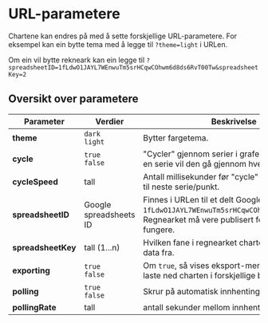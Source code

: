 # URL-parametere

Chartene kan endres på med å sette forskjellige URL-parametere. For eksempel kan ein bytte tema med å legge til `?theme=light` i URLen. 

Om ein vil bytte rekneark kan ein legge til `?spreadsheetID=1fLdwO1JAYL7WEnwuTm5srHCqwCOhwm6d8ds6RvT00Tw&spreadsheetKey=2`

## Oversikt over parametere

Parameter  | Verdier | Beskrivelse
-----|-----|-----
**theme** | `dark` <br> `light` | Bytter fargetema.
**cycle**| `true` <br> `false` | "Cycler" gjennom serier i grafen. Om det kun er en serie vil den gå gjennom hvert punkt i serien.
**cycleSpeed** | tall | Antall millisekunder før "cycle"-funksjonen går til neste serie/punkt.
**spreadsheetID** | Google spreadsheets ID | Finnes i URLen til et delt Google regneark. F.eks `1fLdwO1JAYL7WEnwuTm5srHCqwCOhwm6d8ds6RvT00Tw`. Regnearket må vere publisert for at dette skal fungere.
**spreadsheetKey** | tall (1...n) | Hvilken fane i regnearket charten skal hente data fra.
**exporting** | `true` <br> `false` | Om `true`, så vises eksport-menyen, som lar ein laste ned charten i forskjellige bilde-format.
**polling** | `true` <br> `false` | Skrur på automatisk innhenting av data
**pollingRate** | tall | antall sekunder mellom innhenting av data